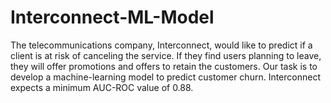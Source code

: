 # Interconnect-ML-Model
The telecommunications company, Interconnect, would like to predict if a client is at risk of canceling the service. If they find users planning to leave, they will offer promotions and offers to retain the customers.  Our task is to develop a machine-learning model to predict customer churn. Interconnect expects a minimum AUC-ROC value of 0.88.

